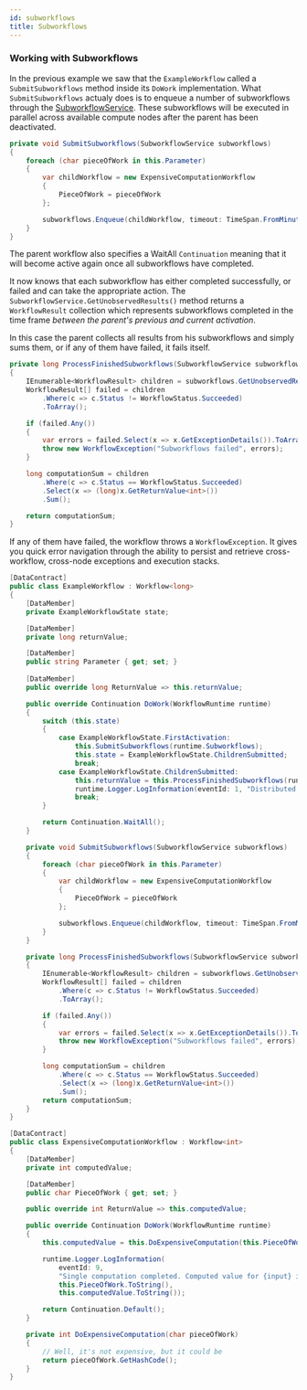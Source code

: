 ```yaml
---
id: subworkflows
title: Subworkflows
---
```


### Working with Subworkflows

In the previous example we saw that the `ExampleWorkflow` called a `SubmitSubworkflows` method inside its `DoWork` implementation. What `SubmitSubworkflows` actualy does is to enqueue a number of subworkflows through the [SubworkflowService](workflow-runtime#subworkflow-service). These subworkflows will be executed in parallel across available compute nodes after the parent has been deactivated.

```c#
private void SubmitSubworkflows(SubworkflowService subworkflows)
{
    foreach (char pieceOfWork in this.Parameter)
    {
        var childWorkflow = new ExpensiveComputationWorkflow
        {
            PieceOfWork = pieceOfWork
        };

        subworkflows.Enqueue(childWorkflow, timeout: TimeSpan.FromMinutes(10));
    }
}
```

The parent workflow also specifies a WaitAll `Continuation` meaning that it will become active again once all subworkflows have completed. 

It now knows that each subworkflow has either completed successfully, or failed and can take the appropriate action. 
The `SubworkflowService.GetUnobservedResults()` method returns a `WorkflowResult` collection which represents subworkflows completed in the time frame *between the parent's previous and current activation*.

In this case the parent collects all results from his subworkflows and simply sums them, or if any of them have failed, it fails itself.

```c#
private long ProcessFinishedSubworkflows(SubworkflowService subworkflows)
{
    IEnumerable<WorkflowResult> children = subworkflows.GetUnobservedResults();
    WorkflowResult[] failed = children
        .Where(c => c.Status != WorkflowStatus.Succeeded)
        .ToArray();

    if (failed.Any())
    {
        var errors = failed.Select(x => x.GetExceptionDetails()).ToArray();
        throw new WorkflowException("Subworkflows failed", errors);
    }

    long computationSum = children
        .Where(c => c.Status == WorkflowStatus.Succeeded)
        .Select(x => (long)x.GetReturnValue<int>())
        .Sum();

    return computationSum;
}
```

If any of them have failed, the workflow throws a `WorkflowException`.
It gives you quick error navigation through the ability to persist and retrieve cross-workflow, cross-node exceptions and execution stacks.

<!--DOCUSAURUS_CODE_TABS-->

<!-- Parent Workflow -->
```c#
[DataContract]
public class ExampleWorkflow : Workflow<long>
{
    [DataMember]
    private ExampleWorkflowState state;

    [DataMember]
    private long returnValue;

    [DataMember]
    public string Parameter { get; set; }
    
    [DataMember]
    public override long ReturnValue => this.returnValue;

    public override Continuation DoWork(WorkflowRuntime runtime)
    {
        switch (this.state)
        {
            case ExampleWorkflowState.FirstActivation:
                this.SubmitSubworkflows(runtime.Subworkflows);
                this.state = ExampleWorkflowState.ChildrenSubmitted;
                break;
            case ExampleWorkflowState.ChildrenSubmitted:
                this.returnValue = this.ProcessFinishedSubworkflows(runtime.Subworkflows);
                runtime.Logger.LogInformation(eventId: 1, "Distributed computation completed!");
                break;
        }

        return Continuation.WaitAll();
    }

    private void SubmitSubworkflows(SubworkflowService subworkflows)
    {
        foreach (char pieceOfWork in this.Parameter)
        {
            var childWorkflow = new ExpensiveComputationWorkflow
            {
                PieceOfWork = pieceOfWork
            };

            subworkflows.Enqueue(childWorkflow, timeout: TimeSpan.FromMinutes(10));
        }
    }

    private long ProcessFinishedSubworkflows(SubworkflowService subworkflows)
    {
        IEnumerable<WorkflowResult> children = subworkflows.GetUnobservedResults();
        WorkflowResult[] failed = children
            .Where(c => c.Status != WorkflowStatus.Succeeded)
            .ToArray();

        if (failed.Any())
        {
            var errors = failed.Select(x => x.GetExceptionDetails()).ToArray();
            throw new WorkflowException("Subworkflows failed", errors);
        }

        long computationSum = children
            .Where(c => c.Status == WorkflowStatus.Succeeded)
            .Select(x => (long)x.GetReturnValue<int>())
            .Sum();
        return computationSum;
    }
}
```

<!-- Subworkflow -->
```c#
[DataContract]
public class ExpensiveComputationWorkflow : Workflow<int>
{
    [DataMember]
    private int computedValue;

    [DataMember]
    public char PieceOfWork { get; set; }

    public override int ReturnValue => this.computedValue;

    public override Continuation DoWork(WorkflowRuntime runtime)
    {
        this.computedValue = this.DoExpensiveComputation(this.PieceOfWork);

        runtime.Logger.LogInformation(
            eventId: 9,
            "Single computation completed. Computed value for {input} is {value}",
            this.PieceOfWork.ToString(),
            this.computedValue.ToString());

        return Continuation.Default();
    }

    private int DoExpensiveComputation(char pieceOfWork)
    {
        // Well, it's not expensive, but it could be
        return pieceOfWork.GetHashCode();
    }
}
```

<!--END_DOCUSAURUS_CODE_TABS-->